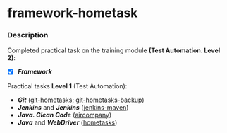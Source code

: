 # framework-hometask
### Description
Completed practical task on the training module **(Test Automation. Level 2)**:
- [X] ***Framework***

Practical tasks **Level 1** (Test Automation):
* ***Git*** ([git-hometasks](https://github.com/dzmitrydan/git-hometasks.git); [git-hometasks-backup](https://github.com/dzmitrydan/git-hometasks-backup.git))
* ***Jenkins*** and ***Jenkins*** ([jenkins-maven](https://github.com/dzmitrydan/jenkins-maven.git))
* ***Java. Clean Code*** ([aircompany](https://github.com/dzmitrydan/aircompany.git))
* ***Java*** and ***WebDriver*** ([hometasks](https://github.com/dzmitrydan/hometasks.git))